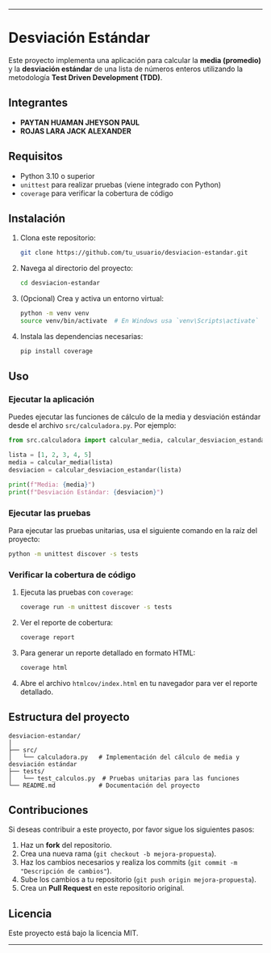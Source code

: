 
---

# Desviación Estándar

Este proyecto implementa una aplicación para calcular la **media (promedio)** y la **desviación estándar** de una lista de números enteros utilizando la metodología **Test Driven Development (TDD)**.

## Integrantes

- **PAYTAN HUAMAN JHEYSON PAUL**
- **ROJAS LARA JACK ALEXANDER**

## Requisitos

- Python 3.10 o superior
- `unittest` para realizar pruebas (viene integrado con Python)
- `coverage` para verificar la cobertura de código

## Instalación

1. Clona este repositorio:
   ```bash
   git clone https://github.com/tu_usuario/desviacion-estandar.git
   ```

2. Navega al directorio del proyecto:
   ```bash
   cd desviacion-estandar
   ```

3. (Opcional) Crea y activa un entorno virtual:
   ```bash
   python -m venv venv
   source venv/bin/activate  # En Windows usa `venv\Scripts\activate`
   ```

4. Instala las dependencias necesarias:
   ```bash
   pip install coverage
   ```

## Uso

### Ejecutar la aplicación

Puedes ejecutar las funciones de cálculo de la media y desviación estándar desde el archivo `src/calculadora.py`. Por ejemplo:

```python
from src.calculadora import calcular_media, calcular_desviacion_estandar

lista = [1, 2, 3, 4, 5]
media = calcular_media(lista)
desviacion = calcular_desviacion_estandar(lista)

print(f"Media: {media}")
print(f"Desviación Estándar: {desviacion}")
```

### Ejecutar las pruebas

Para ejecutar las pruebas unitarias, usa el siguiente comando en la raíz del proyecto:

```bash
python -m unittest discover -s tests
```

### Verificar la cobertura de código

1. Ejecuta las pruebas con `coverage`:

   ```bash
   coverage run -m unittest discover -s tests
   ```

2. Ver el reporte de cobertura:

   ```bash
   coverage report
   ```

3. Para generar un reporte detallado en formato HTML:

   ```bash
   coverage html
   ```

4. Abre el archivo `htmlcov/index.html` en tu navegador para ver el reporte detallado.

## Estructura del proyecto

```
desviacion-estandar/
│
├── src/
│   └── calculadora.py   # Implementación del cálculo de media y desviación estándar
├── tests/
│   └── test_calculos.py  # Pruebas unitarias para las funciones
└── README.md            # Documentación del proyecto
```

## Contribuciones

Si deseas contribuir a este proyecto, por favor sigue los siguientes pasos:

1. Haz un **fork** del repositorio.
2. Crea una nueva rama (`git checkout -b mejora-propuesta`).
3. Haz los cambios necesarios y realiza los commits (`git commit -m "Descripción de cambios"`).
4. Sube los cambios a tu repositorio (`git push origin mejora-propuesta`).
5. Crea un **Pull Request** en este repositorio original.

## Licencia

Este proyecto está bajo la licencia MIT.

---

